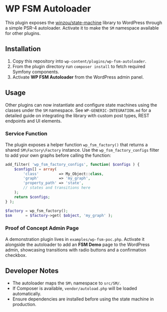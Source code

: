 # WP FSM Autoloader

This plugin exposes the [winzou/state-machine](https://github.com/winzou/StateMachine) library to WordPress through a simple PSR-4 autoloader. Activate it to make the `SM` namespace available for other plugins.

## Installation

1. Copy this repository into `wp-content/plugins/wp-fsm-autoloader`.
2. From the plugin directory run `composer install` to fetch required Symfony components.
3. Activate **WP FSM Autoloader** from the WordPress admin panel.

## Usage

Other plugins can now instantiate and configure state machines using the classes under the `SM` namespace. See `WP-GENERIC-INTEGRATION.md` for a detailed guide on integrating the library with custom post types, REST endpoints and UI elements.

### Service Function

The plugin exposes a helper function `wp_fsm_factory()` that returns a shared
`SM\Factory\Factory` instance. Use the `wp_fsm_factory_configs` filter to add
your own graphs before calling the function:

```php
add_filter( 'wp_fsm_factory_configs', function( $configs ) {
    $configs[] = array(
        'class'         => My_Object::class,
        'graph'         => 'my_graph',
        'property_path' => 'state',
        // states and transitions here
    );
    return $configs;
} );

$factory = wp_fsm_factory();
$sm      = $factory->get( $object, 'my_graph' );
```

### Proof of Concept Admin Page

A demonstration plugin lives in `examples/wp-fsm-poc.php`. Activate it alongside
the autoloader to add an **FSM Demo** page to the WordPress admin, showcasing
transitions with radio buttons and a confirmation checkbox.

## Developer Notes

- The autoloader maps the `SM\` namespace to `src/SM/`.
- If Composer is available, `vendor/autoload.php` will be loaded automatically.
- Ensure dependencies are installed before using the state machine in production.
